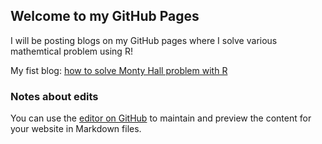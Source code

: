 ## Welcome to my GitHub Pages

I will be posting blogs on my GitHub pages where I solve various mathemtical problem using R!

My fist blog: <a href="https://roselynmainali.github.io/Monty-Hall-Problem.html">how to solve Monty Hall problem with R</a>



### Notes about edits
You can use the [editor on GitHub](https://github.com/roselynmainali/roselynmainali.github.io/edit/master/README.md) to maintain and preview the content for your website in Markdown files.
